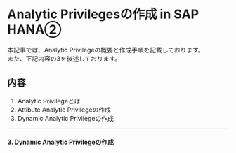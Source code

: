 # Analytic Privilegesの作成 in SAP HANA②
本記事では、Analytic Privilegeの概要と作成手順を記載しております。  
また、下記内容の3を後述しております。

内容
---
1. Analytic Privilegeとは
2. Attibute Analytic Privilegeの作成
3. Dynamic Analytic Privilegeの作成
---

#### 3. Dynamic Analytic Privilegeの作成
